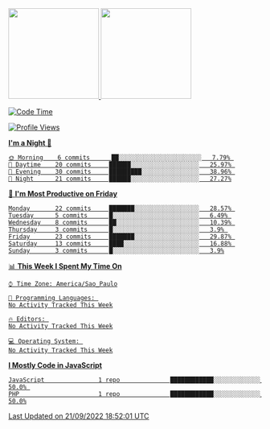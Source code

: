 <div>
<a href="https://github.com/gustavoalvees">
<img height="180em" src="https://github-readme-stats.vercel.app/api/top-langs/?username=gustavoalvees&layout=compact&langs_count=7&theme=dracula"/>
<img height="180em" src="https://github-readme-stats.vercel.app/api?username=gustavoalvees&show_icons=true&theme=dracula&include_all_commits=true&count_private=true"/>
</div>

  
<!--START_SECTION:waka-->
![Code Time](http://img.shields.io/badge/Code%20Time-1%20hr%2041%20mins-blue)

![Profile Views](http://img.shields.io/badge/Profile%20Views-1-blue)

**I'm a Night 🦉** 

```text
🌞 Morning    6 commits      ██░░░░░░░░░░░░░░░░░░░░░░░   7.79% 
🌆 Daytime    20 commits     ██████░░░░░░░░░░░░░░░░░░░   25.97% 
🌃 Evening    30 commits     █████████░░░░░░░░░░░░░░░░   38.96% 
🌙 Night      21 commits     ██████░░░░░░░░░░░░░░░░░░░   27.27%

```
📅 **I'm Most Productive on Friday** 

```text
Monday       22 commits     ███████░░░░░░░░░░░░░░░░░░   28.57% 
Tuesday      5 commits      █░░░░░░░░░░░░░░░░░░░░░░░░   6.49% 
Wednesday    8 commits      ██░░░░░░░░░░░░░░░░░░░░░░░   10.39% 
Thursday     3 commits      █░░░░░░░░░░░░░░░░░░░░░░░░   3.9% 
Friday       23 commits     ███████░░░░░░░░░░░░░░░░░░   29.87% 
Saturday     13 commits     ████░░░░░░░░░░░░░░░░░░░░░   16.88% 
Sunday       3 commits      █░░░░░░░░░░░░░░░░░░░░░░░░   3.9%

```


📊 **This Week I Spent My Time On** 

```text
⌚︎ Time Zone: America/Sao_Paulo

💬 Programming Languages: 
No Activity Tracked This Week

🔥 Editors: 
No Activity Tracked This Week

💻 Operating System: 
No Activity Tracked This Week

```

**I Mostly Code in JavaScript** 

```text
JavaScript               1 repo              ████████████░░░░░░░░░░░░░   50.0% 
PHP                      1 repo              ████████████░░░░░░░░░░░░░   50.0%

```



 Last Updated on 21/09/2022 18:52:01 UTC
<!--END_SECTION:waka-->
